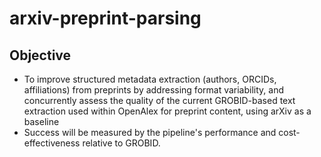# arxiv-preprint-parsing

## Objective

* To improve structured metadata extraction (authors, ORCIDs, affiliations) from preprints by addressing format variability, and concurrently assess the quality of the current GROBID-based text extraction used within OpenAlex for preprint content, using arXiv as a baseline
* Success will be measured by the pipeline's performance and cost-effectiveness relative to GROBID.
